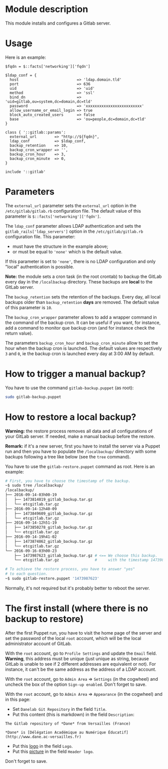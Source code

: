 # Module description

This module installs and configures a Gitlab server.


# Usage

Here is an example:

```puppet
$fqdn = $::facts['networking']['fqdn']

$ldap_conf = {
  host                          => 'ldap.domain.tld'
  port                          => 636
  uid                           => 'uid'
  method                        => 'ssl'
  bind_dn                       => 'uid=gitlab,ou=system,dc=domain,dc=tld'
  password                      => 'xxxxxxxxxxxxxxxxxxxxxxxxx'
  allow_username_or_email_login => true
  block_auto_created_users      => false
  base                          => 'ou=people,dc=domain,dc=tld'
}

class { '::gitlab::params':
  external_url        => "http://${fqdn}",
  ldap_conf           => $ldap_conf,
  backup_retention    => 10,
  backup_cron_wrapper => '',
  backup_cron_hour    => 3,
  backup_cron_minute  => 0,
}

include '::gitlab'
```


# Parameters

The `external_url` parameter sets the `external_url` option
in the `/etc/gitlab/gitlab.rb` configuration file. The
default value of this parameter is `$::facts['networking']['fqdn']`.

The `ldap_conf` parameter allows LDAP authentication and sets
the `gitlab_rails['ldap_servers']` option in the
`/etc/gitlab/gitlab.rb` configuration file. This parameter:

- must have the structure in the example above;
- or must be equal to `'none'` which is the default value.

If this parameter is set to `'none'`, there is no LDAP
configuration and only "local" authentication is possible.

**Note:** the module sets a cron task (in the root crontab)
to backup the GitLab every day in the `/localbackup`
directory. These backups are **local** to the GitLab server.

The `backup_retention` sets the retention of the backups.
Every day, all local backups older than `backup_retention`
**days** are removed. The default value of this parameter
is `10`.

The `backup_cron_wrapper` parameter allows to add a wrapper
command in the command of the backup cron. It can be useful
if you want, for instance, add a command to monitor que
backup cron (and for instance check the return value).

The parameters `backup_cron_hour` and `backup_cron_minute`
allow to set the hour when the backup cron is launched.
The default values are respectively `3` and `0`, ie the
backup cron is launched every day at 3:00 AM by default.


# How to trigger a manual backup?

You have to use the command `gitlab-backup.puppet` (as root):

```sh
sudo gitlab-backup.puppet
```


# How to restore a local backup?

**Warning:** the restore process removes all data and all
configurations of your GitLab server. If needed, make a
manual backup before the restore.

**Remark:** if it's a new server, first you have to install
the server via a Puppet run and then you have to populate
the `/localbackup/` directory with some backups following a
tree like below (see the `tree` command).

You have to use the `gitlab-restore.puppet` command as root.
Here is an example:

```sh
# First, you have to choose the timestamp of the backup.
~$ sudo tree /localbackup/
/localbackup/
├── 2016-09-14-03h00-19
│   ├── 1473814819_gitlab_backup.tar.gz
│   └── etcgitlab.tar.gz
├── 2016-09-14-12h40-09
│   ├── 1473849609_gitlab_backup.tar.gz
│   └── etcgitlab.tar.gz
├── 2016-09-14-12h51-19
│   ├── 1473850278_gitlab_backup.tar.gz
│   └── etcgitlab.tar.gz
├── 2016-09-14-19h41-02
│   ├── 1473874862_gitlab_backup.tar.gz
│   └── etcgitlab.tar.gz
└── 2016-09-16-03h00-23
    ├── 1473987623_gitlab_backup.tar.gz # <== We choose this backup.
    └── etcgitlab.tar.gz                #     with the timestamp 1473987623

# To achieve the restore process, you have to answer "yes"
# to each question.
~$ sudo gitlab-restore.puppet '1473987623'
```

Normally, it's not required but it's probably better to
reboot the server.


# The first install (where there is no backup to restore)

After the first Puppet run, you have to visit the home page
of the server and set the password of the local `root`
account, which will be the local administrator account of
GitLab.

With the `root` account, go to `Profile Settings` and update
the `Email` field. **Warning**, this address must be unique
(just unique as string, because GitLab is unable to see if
2 different addresses are equivalent or not). For instance,
it can't be the same address as the address of a LDAP
account.

With the `root` account, go to `Admin Area` => `Settings`
(in the cogwheel) and uncheck the box of the option `Sign-up
enabled`. Don't forget to save.

With the `root` account, go to `Admin Area` => `Appearance`
(in the cogwheel) and in this page:

* Set `Danelab Git Repository` in the field `Title`.
* Put this content (this is markdown) in the field `Description`:

```
The Gitlab repository of *Dane* from Versailles (France)

*Dane* is [Délégation Académique au Numérique Éducatif](http://www.dane.ac-versailles.fr)
```

* Put this [logo](pictures/danelab.png) in the field `Logo`.
* Put this [picture](pictures/dane.png) in the field `Header logo`.

Don't forget to save.



